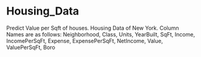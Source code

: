 # Housing_Data
Predict Value per Sqft of houses. Housing Data of New York.
Column Names are as follows: Neighborhood, Class, Units, YearBuilt, SqFt, Income, IncomePerSqFt, Expense,
                    ExpensePerSqFt, NetIncome, Value, ValuePerSqFt, Boro
